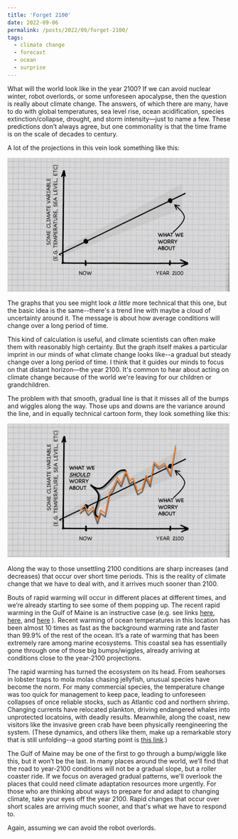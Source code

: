 ```yaml
---
title: 'Forget 2100'
date: 2022-09-06
permalink: /posts/2022/09/forget-2100/
tags:
  - climate change
  - forecast
  - ocean
  - surprise
---
```



What will the world look like in the year 2100? If we can avoid nuclear winter, robot overlords, or some unforeseen apocalypse, then the question is really about climate change. The answers, of which there are many, have to do with global temperatures, sea level rise, ocean acidification, species extinction/collapse, drought, and storm intensity—just to name a few. These predictions don’t always agree, but one commonality is that the time frame is on the scale of decades to century. 

A lot of the projections in this vein look something like this:

<img src="/images/2022-09-06-forget2100a.png" width="500"/>

The graphs that you see might look *a little* more technical that this one, but the basic idea is the same--there's a trend line with maybe a cloud of uncertainty around it. The message is about how average conditions will change over a long period of time.

This kind of calculation is useful, and climate scientists can often make them with reasonably high certainty. But the graph itself makes a particular imprint in our minds of what climate change looks like--a gradual but steady change over a long period of time. I think that it guides our minds to focus on that distant horizon—the year 2100. It's common to hear about acting on climate change because of the world we're leaving for our children or grandchildren.

The problem with that smooth, gradual line is that it misses all of the bumps and wiggles along the way. Those ups and downs are the variance around the line, and in equally technical cartoon form, they look something like this:

<img src="/images/2022-09-06-forget2100b.png" width="500"/>

Along the way to those unsettling 2100 conditions are sharp increases (and decreases) that occur over short time periods. This is the reality of climate change that we have to deal with, and it arrives much sooner than 2100.

Bouts of rapid warming will occur in different places at different times, and we’re already starting to see some of them popping up. The recent rapid warming in the Gulf of Maine is an instructive case (e.g. see links [here](https://www.science.org/doi/10.1126/science.aac9819), [here](https://tos.org/oceanography/article/rapid-climate-driven-circulation-changes-threaten-conservation-of-endangere), and [here](https://online.ucpress.edu/elementa/article/9/1/00076/118284/Climate-impacts-on-the-Gulf-of-Maine-ecosystemA) ). Recent warming of ocean temperatures in this location has been almost 10 times as fast as the background warming rate and faster than 99.9% of the rest of the ocean. It’s a rate of warming that has been extremely rare among marine ecosystems. This coastal sea has essentially gone through one of those big bumps/wiggles, already arriving at conditions close to the year-2100 projections. 

The rapid warming has turned the ecosystem on its head. From seahorses in lobster traps to mola molas chasing jellyfish, unusual species have become the norm. For many commercial species, the temperature change was too quick for management to keep pace, leading to unforeseen collapses of once reliable stocks, such as Atlantic cod and northern shrimp. Changing currents have relocated plankton, driving endangered whales into unprotected locatoins, with deadly results. Meanwhile, along the coast, new visitors like the invasive green crab have been physically reengineering the system. (These dynamics, and others like them, make up a remarkable story that is still unfolding--a good starting point is [this link](https://www.pressherald.com/2020/09/07/mayday-gulf-maine-distress-six-part-series-from-colin-woodard/).)

The Gulf of Maine may be one of the first to go through a bump/wiggle like this, but it won’t be the last. In many places around the world, we’ll find that the road to year-2100 conditions will not be a gradual slope, but a roller coaster ride. If we focus on averaged gradual patterns, we'll overlook the places that could need climate adaptation resources more urgently. For those who are thinking about ways to prepare for and adapt to changing climate, take your eyes off the year 2100. Rapid changes that occur over short scales are arriving much sooner, and that's what we have to respond to. 

Again, assuming we can avoid the robot overlords.
